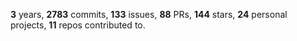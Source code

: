 **3** years, **2783** commits, **133** issues, **88** PRs, **144** stars, **24** personal projects, **11** repos contributed to.
